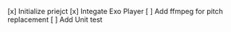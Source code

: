 [x] Initialize priejct
[x] Integate Exo Player
[ ] Add ffmpeg for pitch replacement
[ ] Add Unit test 
